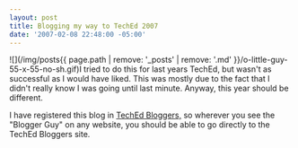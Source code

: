 ```yaml
---
layout: post
title: Blogging my way to TechEd 2007
date: '2007-02-08 22:48:00 -05:00'
---
```


![](/img/posts{{ page.path | remove: '_posts' | remove: '.md' }}/o-little-guy-55-x-55-no-sh.gif)I tried to do this for last years TechEd, but wasn't as successful as I would have liked. This was mostly due to the fact that I didn't really know I was going until last minute. Anyway, this year should be different.

I have registered this blog in [TechEd Bloggers,](http://techedbloggers.net/) so wherever you see the "Blogger Guy" on any website, you should be able to go directly to the TechEd Bloggers site.
